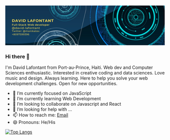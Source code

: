 
![Banner](banner.png)




### Hi there 👋
I'm David Lafontant from Port-au-Prince, Haiti. Web dev and Computer Sciences enthusiastic. Interested in creative coding and data sciences.  Love music and design. Always learning. Here  to help you solve your web development challenges. Open for new opportunities.

- 🔭 I’m currently focused on JavaScript
- 🌱 I’m currently learning Web Development
- 👯 I’m looking to collaborate on Javascript and React
- 🤔 I’m looking for help with ...
- 📫 How to reach me: [Email](david.lafontant@gmail.com)
- 😄 Pronouns: He/His

[![Top Langs](https://github-readme-stats.vercel.app/api/top-langs/?username=david-lafontant)](https://github.com/david-lafontant/github-readme-stats)